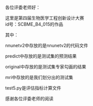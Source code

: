 各位评委老师好：

  这里是第四届生物医学工程创新设计大赛   
  id号：SCBME_B4_015的作品

  
其中：

nnunetv2中存放的是nnunetv2的代码文件

predict中存放的是测试集的预测结果

original中存放的是测试集专家勾画的结果

mri中存放的是我们划分出的测试集

test5.py是评估指标计算文件

  感谢各位评委老师的阅读
